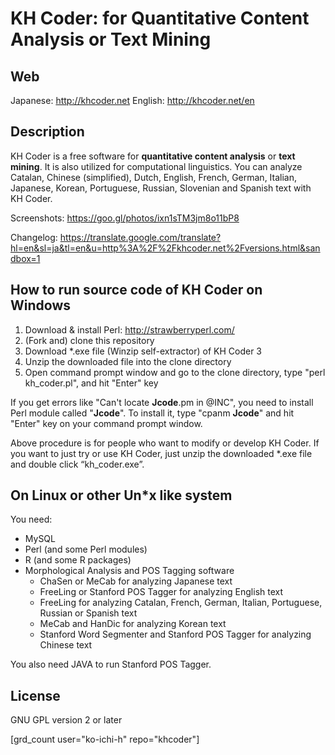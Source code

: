 # KH Coder: for Quantitative Content Analysis or Text Mining

## Web
Japanese: http://khcoder.net
English: http://khcoder.net/en

## Description

KH Coder is a free software for **quantitative content analysis** or **text mining**. It is also utilized for computational linguistics. You can analyze Catalan, Chinese (simplified), Dutch, English, French, German, Italian, Japanese, Korean, Portuguese, Russian, Slovenian and Spanish text with KH Coder.

Screenshots: 
https://goo.gl/photos/ixn1sTM3jm8o11bP8

Changelog:
https://translate.google.com/translate?hl=en&sl=ja&tl=en&u=http%3A%2F%2Fkhcoder.net%2Fversions.html&sandbox=1

## How to run source code of KH Coder on Windows

1. Download & install Perl: http://strawberryperl.com/
2. (Fork and) clone this repository
3. Download \*.exe file (Winzip self-extractor) of KH Coder 3
4. Unzip the downloaded file into the clone directory
5. Open command prompt window and go to the clone directory, type "perl kh_coder.pl", and hit "Enter" key

If you get errors like "Can't locate **Jcode**.pm in @INC", you need to install Perl module called "**Jcode**". To install it, type "cpanm **Jcode**" and hit "Enter" key on your command prompt window.

Above procedure is for people who want to modify or develop KH Coder. If you want to just try or use KH Coder, just unzip the downloaded \*.exe file and double click “kh_coder.exe”.

## On Linux or other Un\*x like system

You need:

- MySQL
- Perl (and some Perl modules)
- R (and some R packages)
- Morphological Analysis and POS Tagging software
    - ChaSen or MeCab for analyzing Japanese text
    - FreeLing or Stanford POS Tagger for analyzing English text
    - FreeLing for analyzing Catalan, French, German, Italian, Portuguese, Russian or Spanish text
    - MeCab and HanDic for analyzing Korean text
    - Stanford Word Segmenter and Stanford POS Tagger for analyzing Chinese text

You also need JAVA to run Stanford POS Tagger.

## License

GNU GPL version 2 or later

[grd_count user="ko-ichi-h" repo="khcoder"]
